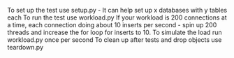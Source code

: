 To set up the test use setup.py - It can help set up x databases with y tables each 
To run the test use workload.py 
If your workload is 200 connections at a time, each connection doing about 10 inserts per second - spin up 200 threads and increase the for loop for inserts to 10.
To simulate the load run workload.py once per second
To clean up after tests and drop objects use teardown.py
